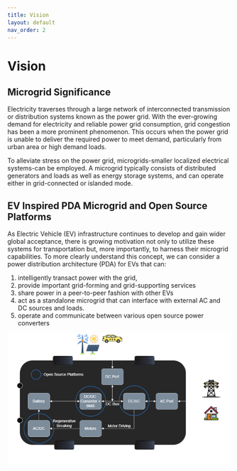 ```yaml
---
title: Vision
layout: default
nav_order: 2
---
```


# **Vision**
## Microgrid Significance
Electricity traverses through a large network of interconnected transmission or distribution systems known as the power grid.
With the ever-growing demand for electricity and reliable power grid consumption, grid congestion has been a more prominent phenomenon. This occurs when the power grid is unable to deliver the required power to meet demand, particularly from urban area or high demand loads.

To alleviate stress on the power grid, microgrids-smaller localized electrical systems-can be employed. A microgrid typically consists of distributed generators and loads as well as energy storage systems, and can operate either in grid-connected or islanded mode.

## EV Inspired PDA Microgrid and Open Source Platforms
As Electric Vehicle (EV) infrastructure continues to develop and gain wider global acceptance, there is growing motivation not only to utilize these systems for transportation but, more importantly, to harness their microgrid capabilities. To more clearly understand this concept, we can consider a power distribution architecture (PDA) for EVs that can:
1. intelligently transact power with the grid, 
2. provide important grid-forming and grid-supporting services
3. share power in a peer-to-peer fashion with other EVs
4. act as a standalone microgrid that can interface with external AC and DC sources and loads.
5. operate and communicate between various open source power converters

![PDMA](images/EV_PDA.png) 